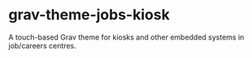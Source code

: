 # grav-theme-jobs-kiosk
A touch-based Grav theme for kiosks and other embedded systems in job/careers centres.
